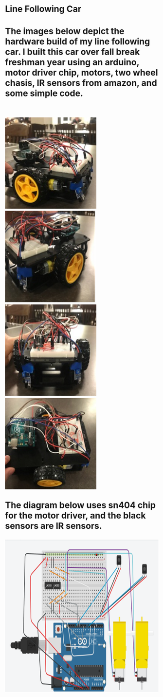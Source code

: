 <h1> Line Following Car <h1/>
  <p> The images below depict the hardware build of my line following car.
    I built this car over fall break freshman year using an arduino, motor
    driver chip, motors, two wheel chasis, IR sensors from amazon, and some simple code. </p>
<br/>
<img src= "car 1.png" alt = "car view 1" width="300" height= "300"/>
<img src = "car 2.png" alt = "car view 2" width="300" height= "300"/>
<br/>
<img src = "car 3.png" alt = "car view 2" width="300" height= "300"/>
<img src = "car4.png" alt = "car view 2" width="300" height= "300"/>
<br/>
<p> The diagram below uses sn404 chip for the motor driver, and the black sensors are IR sensors. </p>
<img src = "Car Schematic.png" alt = "car view 2" width="750" height= "500"/>
